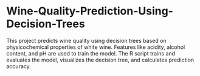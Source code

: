 # Wine-Quality-Prediction-Using-Decision-Trees
This project predicts wine quality using decision trees based on physicochemical properties of white wine. Features like acidity, alcohol content, and pH are used to train the model. The R script trains and evaluates the model, visualizes the decision tree, and calculates prediction accuracy.
